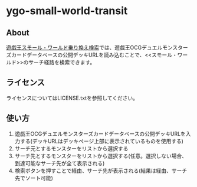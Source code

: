 # ygo-small-world-transit

## About

[遊戯王スモール・ワールド乗り換え検索](https://ygo-small-world-transit.streamlit.app)では、遊戯王OCGデュエルモンスターズカードデータベースの公開デッキURLを読み込むことで、<<スモール・ワールド>>のサーチ経路を検索できます。

## ライセンス

ライセンスについてはLICENSE.txtを参照してください。

## 使い方

1. 遊戯王OCGデュエルモンスターズカードデータベースの公開デッキURLを入力する(デッキURLはデッキページ上部に表示されているものを使用する)
2. サーチ元とするモンスターをリストから選択する
3. サーチ先とするモンスターをリストから選択する(任意。選択しない場合、到達可能なサーチ先が全て表示される)
4. 検索ボタンを押すことで経由、サーチ先が表示される(結果は経由、サーチ先でソート可能)
